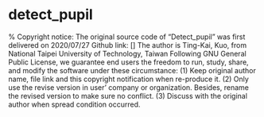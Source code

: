 # detect_pupil
% Copyright notice: The original source code of “Detect_pupil” was first delivered on 2020/07/27
Github link: []
The author is Ting-Kai, Kuo, from National Taipei University of Technology, Taiwan
Following GNU General Public License, we guarantee end users the freedom to run, study, share, and modify the software under these circumstance: 
(1) Keep original author name, file link and this copyright notification when re-produce it.
(2) Only use the revise version in user’ company or organization. Besides, rename the revised version to make sure no conflict.
(3) Discuss with the original author when spread condition occurred.
